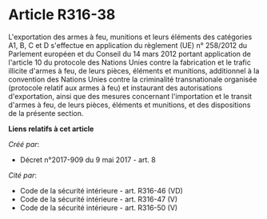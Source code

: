 # Article R316-38

L'exportation des armes à feu, munitions et leurs éléments des catégories A1, B, C et D s'effectue en application du
règlement (UE) n° 258/2012 du Parlement européen et du Conseil du 14 mars 2012 portant application de l'article 10 du
protocole des Nations Unies contre la fabrication et le trafic illicite d'armes à feu, de leurs pièces, éléments et
munitions, additionnel à la convention des Nations Unies contre la criminalité transnationale organisée (protocole relatif
aux armes à feu) et instaurant des autorisations d'exportation, ainsi que des mesures concernant l'importation et le transit
d'armes à feu, de leurs pièces, éléments et munitions, et des dispositions de la présente section.

**Liens relatifs à cet article**

_Créé par_:

  - Décret n°2017-909 du 9 mai 2017 - art. 8

_Cité par_:

  - Code de la sécurité intérieure - art. R316-46 (VD)
  - Code de la sécurité intérieure - art. R316-47 (V)
  - Code de la sécurité intérieure - art. R316-50 (V)
